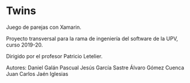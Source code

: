 # Twins
Juego de parejas con Xamarin.

Proyecto transversal para la rama de ingeniería del software de la UPV, curso 2019-20. 

Dirigido por el profesor Patricio Letelier.

Autores:
Daniel Galán Pascual
Jesús García Sastre
Álvaro Gómez Cuenca
Juan Carlos Jaén Iglesias 
